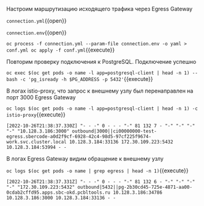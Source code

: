 Настроим маршрутизацию исходящего трафика через Egress Gateway

`connection.yml`{{open}}

`connection.env`{{open}}

`oc process -f connection.yml --param-file connection.env -o yaml > conf.yml
oc apply -f conf.yml`{{execute}}

Повторим проверку подключения к PostgreSQL. Подключение успешно

`oc exec $(oc get pods -o name -l app=postgresql-client | head -n 1) -- bash -c 'pg_isready -h $PG_ADDRESS -p 5432'`{{execute}}

В логах istio-proxy, что запрос к внешнему узлу был перенаправлен на порт 3000 Egress Gateway

`oc logs $(oc get pods -o name -l app=postgresql-client | head -n 1) -c istio-proxy`{{execute}}

`[2022-10-26T21:38:37.330Z] "- - -" 0 - - - "-" 81 132 7 - "-" "-" "-" "-" "10.128.3.186:3000" outbound|3000||ci00000000-test-egress.sbercode-a0d2f9cf-6928-42c4-98d5-97cf225f9674-work.svc.cluster.local 10.128.3.184:33136 172.30.109.223:5432 10.128.3.184:53994 - -`

В логах Egress Gateway видим обращение к внешнему узлу

`oc logs $(oc get pods -o name | grep egress | head -n 1)`{{execute}}

`[2022-10-26T21:38:37.331Z] "- - -" 0 - - - "-" 81 132 6 - "-" "-" "-" "-" "172.30.109.223:5432" outbound|5432||pg-2b30cd45-725e-4871-aa00-0cdab2cffd95.apps.sbc-okd.pcbltools.ru 10.128.3.186:34786 10.128.3.186:3000 10.128.3.184:33136 - -`
